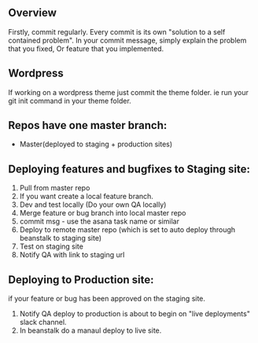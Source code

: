 
## Overview
Firstly, commit regularly. 
Every commit is its own "solution to a self contained problem". In your commit message, simply explain the problem that you fixed, Or feature that you implemented.

## Wordpress
If working on a wordpress theme just commit the theme folder. ie run your git init command in your theme folder.

## Repos have one master branch: 
  - Master(deployed to staging + production sites) 

## Deploying features and bugfixes to Staging site:
 1. Pull from master repo
 1. If you want create a local feature branch.
 1. Dev and test locally (Do your own QA locally)
 1. Merge feature or bug branch into local master repo
 1. commit msg - use the asana task name or similar
 1. Deploy to remote master repo (which is set to auto deploy through beanstalk to staging site)
 1. Test on staging site
 1. Notify QA with link to staging url
 
## Deploying to Production site:
 if your feature or bug has been approved on the staging site.
 1. Notify QA deploy to production is about to begin on "live deployments" slack channel.
 1. In beanstalk do a manaul deploy to live site.
